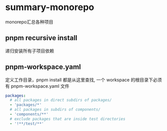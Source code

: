 # summary-monorepo
monorepo汇总各种项目

## pnpm recursive install
递归安装所有子项目依赖

## pnpm-workspace.yaml
定义工作目录，pnpm install 都是从这里查找, 一个 workspace 的根目录下必须有 pnpm-workspace.yaml 文件
```yaml
packages:
  # all packages in direct subdirs of packages/
  - 'packages/*'
  # all packages in subdirs of components/
  - 'components/**'
  # exclude packages that are inside test directories
  - '!**/test/**'
```